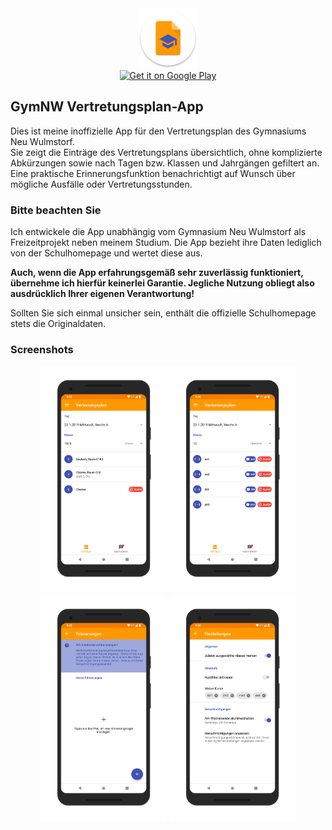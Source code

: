<div align="center">
	<div><img src="/app/src/main/res/mipmap-xhdpi/ic_launcher.png"/></div>
	<div><a href='https://play.google.com/store/apps/details?id=de.haukesomm.vertretungsplan&pcampaignid=MKT-Other-global-all-co-prtnr-py-PartBadge-Mar2515-1'><img alt='Get it on Google Play' src='https://play.google.com/intl/en_us/badges/images/generic/en_badge_web_generic.png'/ width="247" height="96"></a></div>
</div>

## GymNW Vertretungsplan-App

Dies ist meine inoffizielle App für den Vertretungsplan des Gymnasiums Neu Wulmstorf.  
Sie zeigt die Einträge des Vertretungsplans übersichtlich, ohne komplizierte Abkürzungen sowie nach Tagen bzw. Klassen und Jahrgängen gefiltert an. Eine praktische Erinnerungsfunktion benachrichtigt auf Wunsch über mögliche Ausfälle oder Vertretungsstunden.


### Bitte beachten Sie

Ich entwickele die App unabhängig vom Gymnasium Neu Wulmstorf als Freizeitprojekt neben meinem Studium. Die App bezieht ihre Daten lediglich von der Schulhomepage und wertet diese aus.

**Auch, wenn die App erfahrungsgemäß sehr zuverlässig funktioniert, übernehme ich hierfür keinerlei Garantie. Jegliche Nutzung obliegt also ausdrücklich Ihrer eigenen Verantwortung!**  

Sollten Sie sich einmal unsicher sein, enthält die offizielle Schulhomepage stets die Originaldaten.

### Screenshots

<div align="center">
	<img src="artwork/screenshots/screener1_transparent.png" width="40%"/>
	<img src="artwork/screenshots/screener2_transparent.png" width="40%"/>
	<img src="artwork/screenshots/screener3_transparent.png" width="40%"/>
	<img src="artwork/screenshots/screener4_transparent.png" width="40%"/>
</div>